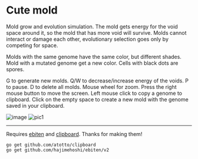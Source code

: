 # Сute mold
Mold grow and evolution simulation. The mold gets energy for the void space around it, so the mold that has more void will survive. Molds cannot interact or damage each other, evolutionary selection goes only by competing for space.

Molds with the same genome have the same color, but different shades. Mold with a mutated genome get a new color. Cells with black dots are spores. 

G to generate new molds.
Q/W to decrease/increase energy of the voids.
P to pause.
D to delete all molds.
Mouse wheel for zoom. Press the right mouse button to move the screen.
Left mouse click to copy a genome to clipboard.
Click on the empty space to create a new mold with the genome saved in your clipboard.


![image](https://user-images.githubusercontent.com/108512083/177539565-39ab3136-3d84-47aa-900e-3da9efcd708f.png)
![pic1](https://user-images.githubusercontent.com/108512083/177720197-5578ffeb-b221-4fbf-a52a-8313ba533f46.png)

---

Requires [ebiten](https://github.com/rxi/lume) and [clipboard](github.com/atotto/clipboard). Thanks for making them!
```
go get github.com/atotto/clipboard
go get github.com/hajimehoshi/ebiten/v2
```
